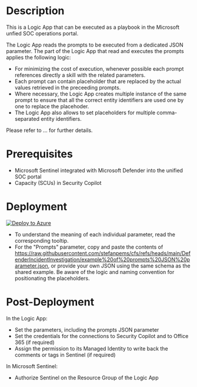 # Description  

This is a Logic App that can be executed as a playbook in the Microsoft unfied SOC operations portal.

The Logic App reads the prompts to be executed from a dedicated JSON parameter. The part of the Logic App that read and executes the prompts applies the following logic: 
* For minimizing the cost of execution, whenever possible each prompt references directly a skill with the related parameters. 
* Each prompt can contain placeholder that are replaced by the actual values retrieved in the preceeding prompts. 
* Where necessary, the Logic App creates multiple instance of the same prompt to ensure that all the correct entity identifiers are used one by one to replace the placehoder. 
* The Logic App also allows to set placeholders for multiple comma-separated entity identifiers.

Please refer to ... for further details.

# Prerequisites

* Microsoft Sentinel integrated with Microsoft Defender into the unified SOC portal
* Capacity (SCUs) in Security Copilot 


# Deployment

[![Deploy to Azure](https://aka.ms/deploytoazurebutton)](https://portal.azure.com/#create/Microsoft.Template/uri/https%3A%2F%2Fraw.githubusercontent.com%2Fstefanpems%2Fcfs%2Frefs%2Fheads%2Fmain%2FDefenderIncidentInvestigation%2Flogicapp-azuredeploy.json)

* To understand the meaning of each individual parameter, read the corresponding tooltip.
* For the "Prompts" parameter, copy and paste the contents of https://raw.githubusercontent.com/stefanpems/cfs/refs/heads/main/DefenderIncidentInvestigation/example%20of%20prompts%20JSON%20parameter.json, or provide your own JSON using the same schema as the shared example. Be aware of the logic and naming convention for positionating the placeholders.


# Post-Deployment

In the Logic App:
* Set the parameters, including the prompts JSON parameter
* Set the credentials for the connections to Security Copilot and to Office 365 (if required)
* Assign the permission to its Managed Identity to write back the comments or tags in Sentinel (if required)

In Microsoft Sentinel:
* Authorize Sentinel on the Resource Group of the Logic App
